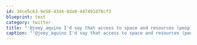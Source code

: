 ```yaml
---
id: 34ce5c63-9e58-43d4-8da0-447491078cf3
blueprint: text
category: twitter
title: "'@joey_aquino I'd say that access to space and resources (people, education, stuff) is huge too."
caption: "'@joey_aquino I'd say that access to space and resources (people, education, stuff) is huge too."
---
```

